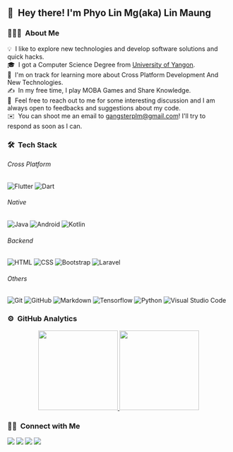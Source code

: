 ## 👋 &nbsp;Hey there! I'm Phyo Lin Mg(aka) Lin Maung

### 👨🏻‍💻 &nbsp;About Me

💡 &nbsp;I like to explore new technologies and develop software solutions and quick hacks.\
🎓 &nbsp;I got a Computer Science Degree from [University of Yangon](https://www.uy.edu.mm/computer-studies/).\
🌱 &nbsp;I'm on track for learning more about Cross Platform Development And New Technologies.\
✍️ &nbsp;In my free time, I play MOBA Games and Share Knowledge.\
💬 &nbsp;Feel free to reach out to me for some interesting discussion and I am always open to feedbacks and suggestions about my code.\
✉️ &nbsp;You can shoot me an email to [gangsterplm@gmail.com](gangsterplm@gmail.com)! I'll try to respond as soon as I can.

### 🛠 &nbsp;Tech Stack

######  Cross Platform
![Flutter](https://img.shields.io/badge/-Flutter-333333?style=flat&logo=flutter&logoColor=46d1fd)
![Dart](https://img.shields.io/badge/-Dart-333333?style=flat&logo=dart&logoColor=46d1fd)

######  Native
![Java](https://img.shields.io/badge/-Java-333333?style=flat&logo=Java&logoColor=FFA518)
![Android](https://img.shields.io/badge/-Android-333333?style=flat&logo=android)
![Kotlin](https://img.shields.io/badge/-Kotlin-333333?style=flat&logo=kotlin)

######  Backend
![HTML](https://img.shields.io/badge/-HTML-333333?style=flat&logo=HTML5)
![CSS](https://img.shields.io/badge/-CSS-333333?style=flat&logo=CSS3&logoColor=1572B6)
![Bootstrap](https://img.shields.io/badge/-Bootstrap-333333?style=flat&logo=bootstrap&logoColor=563D7C)
![Laravel](https://img.shields.io/badge/-Laravel-333333?style=flat&logo=laravel)

######  Others
![Git](https://img.shields.io/badge/-Git-333333?style=flat&logo=git)
![GitHub](https://img.shields.io/badge/-GitHub-333333?style=flat&logo=github)
![Markdown](https://img.shields.io/badge/-Markdown-333333?style=flat&logo=markdown)
![Tensorflow](https://img.shields.io/badge/-Tensorflow-333333?style=flat&logo=tensorflow)
![Python](https://img.shields.io/badge/-Python-333333?style=flat&logo=python)
![Visual Studio Code](https://img.shields.io/badge/-Visual%20Studio%20Code-333333?style=flat&logo=visual-studio-code&logoColor=007ACC)




### ⚙️ &nbsp;GitHub Analytics

<p align="center">
<a href="https://github.com/PhyoLinMg">
  <img height="180em" src="https://github-readme-stats-eight-theta.vercel.app/api?username=PhyoLinMg&show_icons=true&theme=vue&include_all_commits=true&count_private=true"/>
  <img height="180em" src="https://github-readme-stats-eight-theta.vercel.app/api/top-langs/?username=PhyoLinMg&layout=compact&langs_count=8&theme=vue"/>
</a>
</p>


### 🤝🏻 &nbsp;Connect with Me

<p align="start">
<a href="https://www.linkedin.com/in/lin-maung-b62a601b2/"><img src="https://img.shields.io/badge/-My LinkedIn Profile-0077B5?style=flat-square&logo=Linkedin&logoColor=white"/></a>
<a href="mailto:gangsterplm@gmail.com"><img src="https://img.shields.io/badge/-Email Me-D14836?style=flat-square&logo=Gmail&logoColor=white"/></a>
<a href="https://facebook.com/gangsterplm"><img src="https://img.shields.io/badge/-My Facebook Profile-1877F2?style=flat-square&logo=Facebook&logoColor=white"/></a>
<a href="https://twitter.com/linmg09755832"><img src="https://img.shields.io/badge/-My Twitter-1da1f2?style=flat-square&logo=twitter&logoColor=white"/></a>
</p>
